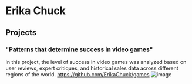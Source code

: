 # Erika Chuck

## Projects
### "Patterns that determine success in video games"
In this project, the level of success in video games was analyzed based on user reviews, expert critiques, and historical sales data across different regions of the world.
https://github.com/ErikaChuck/games
![image](https://github.com/user-attachments/assets/4ab3c24f-44e7-4791-93b7-8fc241615420)


